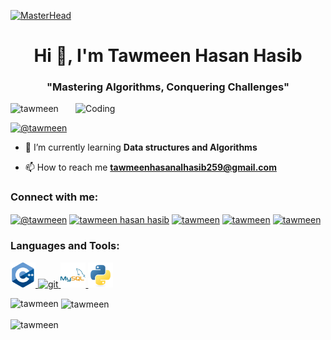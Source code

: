 [![MasterHead](https://wallpapers.com/images/hd/technology-linkedin-background-dce01jsbpnn0z2ej.jpg)](https://rishavchanda.io)

<h1 align="center">Hi 👋, I'm Tawmeen Hasan Hasib</h1>
<h3 align="center">"Mastering Algorithms, Conquering Challenges"</h3>
<img align="right" alt="Coding" width="400" src="https://user-images.githubusercontent.com/74038190/225813708-98b745f2-7d22-48cf-9150-083f1b00d6c9.gif">

<p align="left"> <img src="https://komarev.com/ghpvc/?username=tawmeen&label=Profile%20views&color=0e75b6&style=flat" alt="tawmeen" /> </p>

<p align="left"> <a href="https://twitter.com/@tawmeen" target="blank"><img src="https://img.shields.io/twitter/follow/@tawmeen?logo=twitter&style=for-the-badge" alt="@tawmeen" /></a> </p>

- 🌱 I’m currently learning **Data structures and Algorithms**

- 📫 How to reach me **tawmeenhasanalhasib259@gmail.com**

<h3 align="left">Connect with me:</h3>
<p align="left">
<a href="https://twitter.com/@tawmeen" target="blank"><img align="center" src="https://raw.githubusercontent.com/rahuldkjain/github-profile-readme-generator/master/src/images/icons/Social/twitter.svg" alt="@tawmeen" height="30" width="40" /></a>
<a href="https://linkedin.com/in/tawmeen hasan hasib" target="blank"><img align="center" src="https://raw.githubusercontent.com/rahuldkjain/github-profile-readme-generator/master/src/images/icons/Social/linked-in-alt.svg" alt="tawmeen hasan hasib" height="30" width="40" /></a>
<a href="https://www.codechef.com/users/tawmeen" target="blank"><img align="center" src="https://cdn.jsdelivr.net/npm/simple-icons@3.1.0/icons/codechef.svg" alt="tawmeen" height="30" width="40" /></a>
<a href="https://codeforces.com/profile/tawmeen" target="blank"><img align="center" src="https://raw.githubusercontent.com/rahuldkjain/github-profile-readme-generator/master/src/images/icons/Social/codeforces.svg" alt="tawmeen" height="30" width="40" /></a>
<a href="https://www.leetcode.com/tawmeen" target="blank"><img align="center" src="https://raw.githubusercontent.com/rahuldkjain/github-profile-readme-generator/master/src/images/icons/Social/leet-code.svg" alt="tawmeen" height="30" width="40" /></a>
</p>

<h3 align="left">Languages and Tools:</h3>
<p align="left"> <a href="https://www.w3schools.com/cpp/" target="_blank" rel="noreferrer"> <img src="https://raw.githubusercontent.com/devicons/devicon/master/icons/cplusplus/cplusplus-original.svg" alt="cplusplus" width="40" height="40"/> </a> <a href="https://git-scm.com/" target="_blank" rel="noreferrer"> <img src="https://www.vectorlogo.zone/logos/git-scm/git-scm-icon.svg" alt="git" width="40" height="40"/> </a> <a href="https://www.mysql.com/" target="_blank" rel="noreferrer"> <img src="https://raw.githubusercontent.com/devicons/devicon/master/icons/mysql/mysql-original-wordmark.svg" alt="mysql" width="40" height="40"/> </a> <a href="https://www.python.org" target="_blank" rel="noreferrer"> <img src="https://raw.githubusercontent.com/devicons/devicon/master/icons/python/python-original.svg" alt="python" width="40" height="40"/> </a> </p>

<p><img align="left" src="https://github-readme-stats.vercel.app/api/top-langs?username=tawmeen&show_icons=true&locale=en&layout=compact" alt="tawmeen" /></p>

<p>&nbsp;<img align="center" src="https://github-readme-stats.vercel.app/api?username=tawmeen&show_icons=true&locale=en" alt="tawmeen" /></p>

<p><img align="center" src="https://github-readme-streak-stats.herokuapp.com/?user=tawmeen&" alt="tawmeen" /></p>
